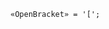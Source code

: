 <!-- This file is generated automatically by infrastructure scripts. Please don't edit by hand. -->

<!-- markdownlint-disable first-line-h1 -->

```{ .ebnf .slang-ebnf #OpenBracket }
«OpenBracket» = '[';
```
